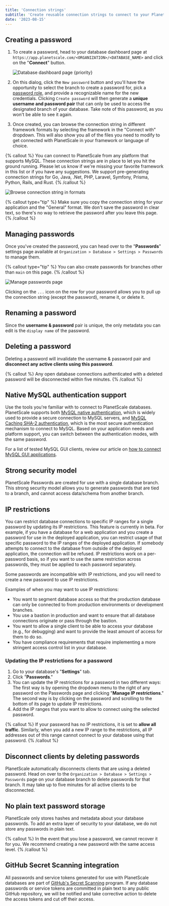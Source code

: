 ```yaml
---
title: 'Connection strings'
subtitle: 'Create reusable connection strings to connect to your PlanetScale database.'
date: '2023-08-15'
---
```


## Creating a password

1. To create a password, head to your database dashboard page at `https://app.planetscale.com/<ORGANIZATION>/<DATABASE_NAME>` and click on the "**Connect**" button.

   ![Database dashboard page {priority}](/assets/docs/concepts/connection-strings/connect-2.png)

2. On this dialog, click the `New password` button and you'll have the opportunity to select the branch to create a password for, pick a [password role](/docs/concepts/password-roles), and provide a recognizable name for the new credentials. Clicking `Create password` will then generate a **unique username and password pair** that can only be used to access the designated branch of your database. Take note of this password, as you won't be able to see it again.

3. Once created, you can browse the connection string in different framework formats by selecting the framework in the "Connect with" dropdown. This will also show you all of the files you need to modify to get connected with PlanetScale in your framework or language of choice.

{% callout %}
You can connect to PlanetScale from any platform that supports MySQL. These connection strings are in place to let you
hit the ground running. Please let us know if we're missing your favorite framework in this list or if you have any
suggestions. We support pre-generating connection strings for Go, Java, .Net, PHP, Laravel, Symfony, Prisma, Python,
Rails, and Rust.
{% /callout %}

![Browse connection string in formats](/assets/docs/concepts/connection-strings/formats-2.png)

{% callout type="tip" %}
Make sure you copy the connection string for your application and the "General" format. We don't save the password in
clear text, so there's no way to retrieve the password after you leave this page.
{% /callout %}

## Managing passwords

Once you've created the password, you can head over to the "**Passwords**" settings page available at `Organization > Database > Settings > Passwords` to manage them.

{% callout type="tip" %}
You can also create passwords for branches other than `main` on this page.
{% /callout %}

![Manage passwords page](/assets/docs/concepts/connection-strings/manage-2.png)

Clicking on the `...` icon on the row for your password allows you to pull up the connection string (except the password), rename it, or delete it.

## Renaming a password

Since the **username & password** pair is unique, the only metadata you can edit is the `display name` of the password.

## Deleting a password

Deleting a password will invalidate the username & password pair and **disconnect any active clients using this password**.

{% callout %}
Any open database connections authenticated with a deleted password will be disconnected within five minutes.
{% /callout %}

## Native MySQL authentication support

Use the tools you're familiar with to connect to PlanetScale databases.
PlanetScale supports both [MySQL native authentication](https://dev.mysql.com/doc/refman/8.0/en/native-pluggable-authentication.html), which is widely used to provide a secure connection to MySQL servers,
and [MySQL Caching SHA-2 authentication](https://dev.mysql.com/doc/refman/8.0/en/caching-sha2-pluggable-authentication.html), which is the most secure authentication mechanism to connect to MySQL.
Based on your application needs and platform support, you can switch between the authentication modes, with the same password.

For a list of tested MySQL GUI clients, review our article on [how to connect MySQL GUI applications](/docs/tutorials/connect-mysql-gui).

## Strong security model

PlanetScale Passwords are created for use with a single database branch.
This strong security model allows you to generate passwords that are tied to a branch, and cannot access data/schema from another branch.

## IP restrictions

You can restrict database connections to specific IP ranges for a single password by updating its IP restrictions. This feature is currently in beta. For example, if you have a database for a web application and you create a password for use in the deployed application, you can restrict usage of that specific password to the IP ranges of the deployed application. If somebody attempts to connect to the database from outside of the deployed application, the connection will be refused. IP restrictions work on a per-password basis, so if you want to use the same restriction across passwords, they must be applied to each password separately.

Some passwords are incompatible with IP restrictions, and you will need to create a new password to use IP restrictions.

Examples of when you may want to use IP restrictions:

- You want to segment database access so that the production database can only be connected to from production environments or development branches.
- You use a bastion in production and want to ensure that all database connections originate or pass through the bastion.
- You want to allow a single client to be able to access your database (e.g., for debugging) and want to provide the least amount of access for them to do so.
- You have compliance requirements that require implementing a more stringent access control list in your database.

### Updating the IP restrictions for a password

1. Go to your database's "**Settings**" tab.
2. Click "**Passwords**."
3. You can update the IP restrictions for a password in two different ways: The first way is by opening the dropdown menu to the right of any password on the Passwords page and clicking "**Manage IP restrictions**." The second way is by clicking on the password and scrolling to the bottom of its page to update IP restrictions.
4. Add the IP ranges that you want to allow to connect using the selected password.

{% callout %}
If your password has no IP restrictions, it is set to **allow all traffic**. Similarly, when you add a new IP range to the restrictions, all IP addresses out of this range cannot connect to your database using that password.
{% /callout %}

## Disconnect clients by deleting passwords

PlanetScale automatically disconnects clients that are using a deleted password.
Head on over to the `Organization > Database > Settings > Passwords` page on your database branch to delete passwords for that branch.
It may take up to five minutes for all active clients to be disconnected.

## No plain text password storage

PlanetScale only stores hashes and metadata about your database passwords.
To add an extra layer of security to your database, we do not store any passwords in plain text.

{% callout %}
In the event that you lose a password, we cannot recover it for you. We recommend creating a new password with the
same access level.
{% /callout %}

## GitHub Secret Scanning integration

All passwords and service tokens generated for use with PlanetScale databases are part of [GitHub's Secret Scanning](https://docs.github.com/en/code-security/secret-security/about-secret-scanning) program. If any database passwords or service tokens are committed in plain text to any public GitHub repository, we will be notified and take corrective action to delete the access tokens and cut off their access.
